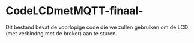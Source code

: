 # CodeLCDmetMQTT-finaal-
Dit bestand bevat de voorlopige code die we zullen gebruiken om de LCD (met verbindng met de broker) aan te sturen.
